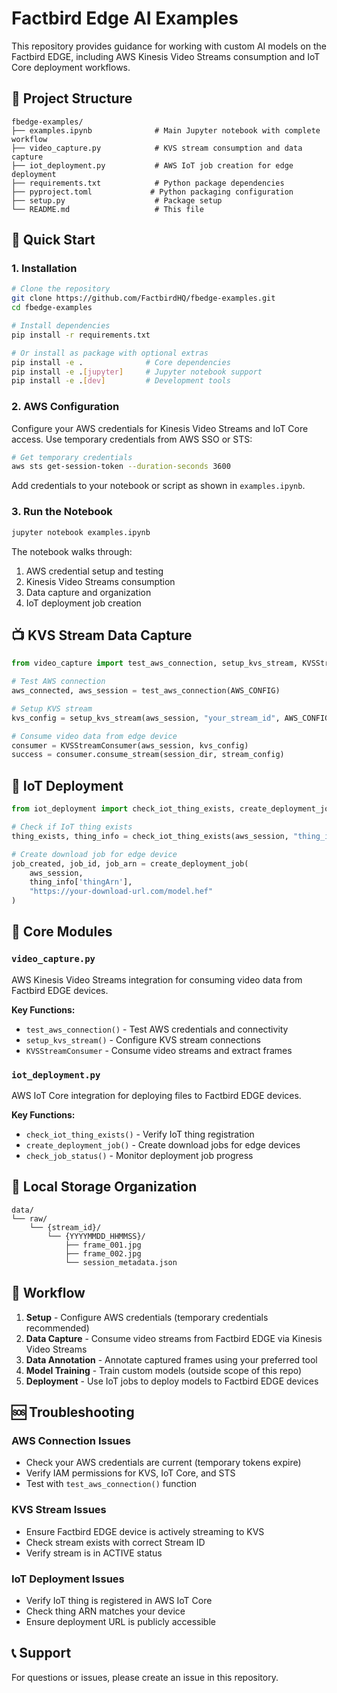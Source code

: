 # Factbird Edge AI Examples

This repository provides guidance for working with custom AI models on the Factbird EDGE, including AWS Kinesis Video Streams consumption and IoT Core deployment workflows.

## 📁 Project Structure

```
fbedge-examples/
├── examples.ipynb              # Main Jupyter notebook with complete workflow
├── video_capture.py            # KVS stream consumption and data capture
├── iot_deployment.py           # AWS IoT job creation for edge deployment
├── requirements.txt            # Python package dependencies
├── pyproject.toml             # Python packaging configuration
├── setup.py                    # Package setup
└── README.md                   # This file
```

## 🚀 Quick Start

### 1. Installation

```bash
# Clone the repository
git clone https://github.com/FactbirdHQ/fbedge-examples.git
cd fbedge-examples

# Install dependencies
pip install -r requirements.txt

# Or install as package with optional extras
pip install -e .              # Core dependencies
pip install -e .[jupyter]     # Jupyter notebook support
pip install -e .[dev]         # Development tools
```

### 2. AWS Configuration

Configure your AWS credentials for Kinesis Video Streams and IoT Core access. Use temporary credentials from AWS SSO or STS:

```bash
# Get temporary credentials
aws sts get-session-token --duration-seconds 3600
```

Add credentials to your notebook or script as shown in `examples.ipynb`.

### 3. Run the Notebook

```bash
jupyter notebook examples.ipynb
```

The notebook walks through:
1. AWS credential setup and testing
2. Kinesis Video Streams consumption
3. Data capture and organization
4. IoT deployment job creation

## 📺 KVS Stream Data Capture

```python
from video_capture import test_aws_connection, setup_kvs_stream, KVSStreamConsumer

# Test AWS connection
aws_connected, aws_session = test_aws_connection(AWS_CONFIG)

# Setup KVS stream
kvs_config = setup_kvs_stream(aws_session, "your_stream_id", AWS_CONFIG)

# Consume video data from edge device
consumer = KVSStreamConsumer(aws_session, kvs_config)
success = consumer.consume_stream(session_dir, stream_config)
```

## 🚀 IoT Deployment

```python
from iot_deployment import check_iot_thing_exists, create_deployment_job

# Check if IoT thing exists
thing_exists, thing_info = check_iot_thing_exists(aws_session, "thing_id")

# Create download job for edge device
job_created, job_id, job_arn = create_deployment_job(
    aws_session,
    thing_info['thingArn'],
    "https://your-download-url.com/model.hef"
)
```

## 🔧 Core Modules

### `video_capture.py`
AWS Kinesis Video Streams integration for consuming video data from Factbird EDGE devices.

**Key Functions:**
- `test_aws_connection()` - Test AWS credentials and connectivity
- `setup_kvs_stream()` - Configure KVS stream connections
- `KVSStreamConsumer` - Consume video streams and extract frames

### `iot_deployment.py`
AWS IoT Core integration for deploying files to Factbird EDGE devices.

**Key Functions:**
- `check_iot_thing_exists()` - Verify IoT thing registration
- `create_deployment_job()` - Create download jobs for edge devices
- `check_job_status()` - Monitor deployment job progress

## 💾 Local Storage Organization

```
data/
└── raw/
    └── {stream_id}/
        └── {YYYYMMDD_HHMMSS}/
            ├── frame_001.jpg
            ├── frame_002.jpg
            └── session_metadata.json
```

## 🎯 Workflow

1. **Setup** - Configure AWS credentials (temporary credentials recommended)
2. **Data Capture** - Consume video streams from Factbird EDGE via Kinesis Video Streams
3. **Data Annotation** - Annotate captured frames using your preferred tool
4. **Model Training** - Train custom models (outside scope of this repo)
5. **Deployment** - Use IoT jobs to deploy models to Factbird EDGE devices

## 🆘 Troubleshooting

### AWS Connection Issues
- Check your AWS credentials are current (temporary tokens expire)
- Verify IAM permissions for KVS, IoT Core, and STS
- Test with `test_aws_connection()` function

### KVS Stream Issues
- Ensure Factbird EDGE device is actively streaming to KVS
- Check stream exists with correct Stream ID
- Verify stream is in ACTIVE status

### IoT Deployment Issues
- Verify IoT thing is registered in AWS IoT Core
- Check thing ARN matches your device
- Ensure deployment URL is publicly accessible

## 📞 Support

For questions or issues, please create an issue in this repository.